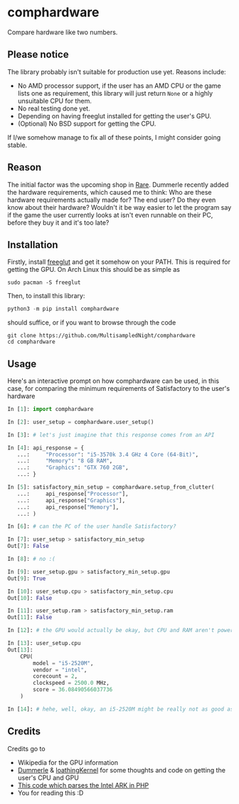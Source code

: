 # comphardware

Compare hardware like two numbers.

## Please notice

The library probably isn't suitable for production use yet. Reasons include:

- No AMD processor support, if the user has an AMD CPU or the game lists one as
  requirement, this library will just return `None` or a highly unsuitable CPU
  for them.
- No real testing done yet.
- Depending on having freeglut installed for getting the user's GPU.
- (Optional) No BSD support for getting the CPU.

If I/we somehow manage to fix all of these points, I might consider going
stable. 

## Reason

The initial factor was the upcoming shop in
[Rare](https://github.com/Dummerle/Rare). Dummerle recently added the hardware
requirements, which caused me to think: Who are these hardware requirements
actually made for? The end user? Do they even know about their hardware?
Wouldn't it be way easier to let the program say if the game the user currently
looks at isn't even runnable on their PC, before they buy it and it's too late?

## Installation

Firstly, install [freeglut](http://freeglut.sourceforge.net/index.php#download)
and get it somehow on your PATH. This is required for getting the GPU. On Arch
Linux this should be as simple as

```
sudo pacman -S freeglut
```

Then, to install this library:

```python
python3 -m pip install comphardware
```
should suffice, or if you want to browse through the code
```
git clone https://github.com/MultisampledNight/comphardware
cd comphardware
```

## Usage

Here's an interactive prompt on how comphardware can be used, in this case, for
comparing the minimum requirements of Satisfactory to the user's hardware
```python
In [1]: import comphardware

In [2]: user_setup = comphardware.user_setup()

In [3]: # let's just imagine that this response comes from an API

In [4]: api_response = {
   ...:     "Processor": "i5-3570k 3.4 GHz 4 Core (64-Bit)",
   ...:     "Memory": "8 GB RAM",
   ...:     "Graphics": "GTX 760 2GB",
   ...: }

In [5]: satisfactory_min_setup = comphardware.setup_from_clutter(
   ...:     api_response["Processor"],
   ...:     api_response["Graphics"],
   ...:     api_response["Memory"],
   ...: )

In [6]: # can the PC of the user handle Satisfactory?

In [7]: user_setup > satisfactory_min_setup
Out[7]: False

In [8]: # no :(

In [9]: user_setup.gpu > satisfactory_min_setup.gpu
Out[9]: True

In [10]: user_setup.cpu > satisfactory_min_setup.cpu
Out[10]: False

In [11]: user_setup.ram > satisfactory_min_setup.ram
Out[11]: False

In [12]: # the GPU would actually be okay, but CPU and RAM aren't powerful enough

In [13]: user_setup.cpu
Out[13]:
	CPU(
		model = "i5-2520M",
		vendor = "intel",
		corecount = 2,
		clockspeed = 2500.0 MHz,
		score = 36.08490566037736
	)

In [14]: # hehe, well, okay, an i5-2520M might be really not as good as an i5-3570K
```

## Credits

Credits go to

- Wikipedia for the GPU information
- [Dummerle](https://github.com/Dummerle) &
  [loathingKernel](https://github.com/loathingKernel) for some thoughts and code
  on getting the user's CPU and GPU
- [This code which parses the Intel ARK in PHP](https://github.com/divinity76/intel-cpu-database)
- You for reading this :D
